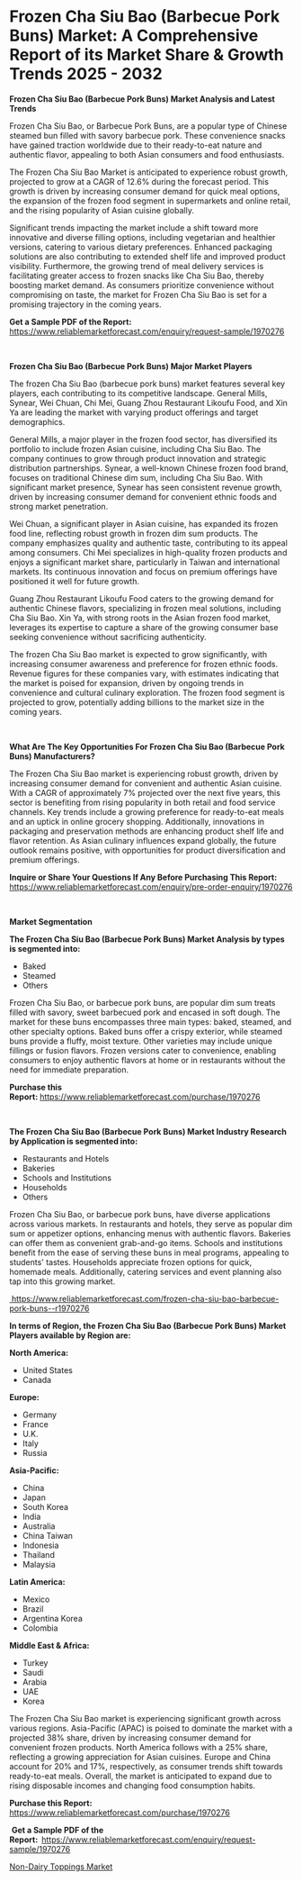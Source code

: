 <p><h1>Frozen Cha Siu Bao (Barbecue Pork Buns) Market: A Comprehensive Report of its Market Share & Growth Trends 2025 - 2032</h1></p><p><strong>Frozen Cha Siu Bao (Barbecue Pork Buns) Market Analysis and Latest Trends</strong></p>
<p><p>Frozen Cha Siu Bao, or Barbecue Pork Buns, are a popular type of Chinese steamed bun filled with savory barbecue pork. These convenience snacks have gained traction worldwide due to their ready-to-eat nature and authentic flavor, appealing to both Asian consumers and food enthusiasts.</p><p>The Frozen Cha Siu Bao Market is anticipated to experience robust growth, projected to grow at a CAGR of 12.6% during the forecast period. This growth is driven by increasing consumer demand for quick meal options, the expansion of the frozen food segment in supermarkets and online retail, and the rising popularity of Asian cuisine globally. </p><p>Significant trends impacting the market include a shift toward more innovative and diverse filling options, including vegetarian and healthier versions, catering to various dietary preferences. Enhanced packaging solutions are also contributing to extended shelf life and improved product visibility. Furthermore, the growing trend of meal delivery services is facilitating greater access to frozen snacks like Cha Siu Bao, thereby boosting market demand. As consumers prioritize convenience without compromising on taste, the market for Frozen Cha Siu Bao is set for a promising trajectory in the coming years.</p></p>
<p><strong>Get a Sample PDF of the Report:&nbsp;</strong> <a href="https://www.reliablemarketforecast.com/enquiry/request-sample/1970276?utm_campaign=3197&utm_medium=2&utm_source=Github&utm_content=ia&utm_term=07042025&utm_id=frozen-cha-siu-bao-barbecue-pork-buns">https://www.reliablemarketforecast.com/enquiry/request-sample/1970276</a></p>
<p>&nbsp;</p>
<p><strong>Frozen Cha Siu Bao (Barbecue Pork Buns) Major Market Players</strong></p>
<p><p>The frozen Cha Siu Bao (barbecue pork buns) market features several key players, each contributing to its competitive landscape. General Mills, Synear, Wei Chuan, Chi Mei, Guang Zhou Restaurant Likoufu Food, and Xin Ya are leading the market with varying product offerings and target demographics.</p><p>General Mills, a major player in the frozen food sector, has diversified its portfolio to include frozen Asian cuisine, including Cha Siu Bao. The company continues to grow through product innovation and strategic distribution partnerships. Synear, a well-known Chinese frozen food brand, focuses on traditional Chinese dim sum, including Cha Siu Bao. With significant market presence, Synear has seen consistent revenue growth, driven by increasing consumer demand for convenient ethnic foods and strong market penetration.</p><p>Wei Chuan, a significant player in Asian cuisine, has expanded its frozen food line, reflecting robust growth in frozen dim sum products. The company emphasizes quality and authentic taste, contributing to its appeal among consumers. Chi Mei specializes in high-quality frozen products and enjoys a significant market share, particularly in Taiwan and international markets. Its continuous innovation and focus on premium offerings have positioned it well for future growth.</p><p>Guang Zhou Restaurant Likoufu Food caters to the growing demand for authentic Chinese flavors, specializing in frozen meal solutions, including Cha Siu Bao. Xin Ya, with strong roots in the Asian frozen food market, leverages its expertise to capture a share of the growing consumer base seeking convenience without sacrificing authenticity.</p><p>The frozen Cha Siu Bao market is expected to grow significantly, with increasing consumer awareness and preference for frozen ethnic foods. Revenue figures for these companies vary, with estimates indicating that the market is poised for expansion, driven by ongoing trends in convenience and cultural culinary exploration. The frozen food segment is projected to grow, potentially adding billions to the market size in the coming years.</p></p>
<p>&nbsp;</p>
<p><strong>What Are The Key Opportunities For Frozen Cha Siu Bao (Barbecue Pork Buns) Manufacturers?</strong></p>
<p><p>The Frozen Cha Siu Bao market is experiencing robust growth, driven by increasing consumer demand for convenient and authentic Asian cuisine. With a CAGR of approximately 7% projected over the next five years, this sector is benefiting from rising popularity in both retail and food service channels. Key trends include a growing preference for ready-to-eat meals and an uptick in online grocery shopping. Additionally, innovations in packaging and preservation methods are enhancing product shelf life and flavor retention. As Asian culinary influences expand globally, the future outlook remains positive, with opportunities for product diversification and premium offerings.</p></p>
<p><strong>Inquire or Share Your Questions If Any Before Purchasing This Report:</strong> <a href="https://www.reliablemarketforecast.com/enquiry/pre-order-enquiry/1970276?utm_campaign=3197&utm_medium=2&utm_source=Github&utm_content=ia&utm_term=07042025&utm_id=frozen-cha-siu-bao-barbecue-pork-buns">https://www.reliablemarketforecast.com/enquiry/pre-order-enquiry/1970276</a></p>
<p>&nbsp;</p>
<p><strong>Market Segmentation</strong></p>
<p><strong>The Frozen Cha Siu Bao (Barbecue Pork Buns) Market Analysis by types is segmented into:</strong></p>
<p><ul><li>Baked</li><li>Steamed</li><li>Others</li></ul></p>
<p><p>Frozen Cha Siu Bao, or barbecue pork buns, are popular dim sum treats filled with savory, sweet barbecued pork and encased in soft dough. The market for these buns encompasses three main types: baked, steamed, and other specialty options. Baked buns offer a crispy exterior, while steamed buns provide a fluffy, moist texture. Other varieties may include unique fillings or fusion flavors. Frozen versions cater to convenience, enabling consumers to enjoy authentic flavors at home or in restaurants without the need for immediate preparation.</p></p>
<p><strong>Purchase this Report:&nbsp;</strong><a href="https://www.reliablemarketforecast.com/purchase/1970276?utm_campaign=3197&utm_medium=2&utm_source=Github&utm_content=ia&utm_term=07042025&utm_id=frozen-cha-siu-bao-barbecue-pork-buns">https://www.reliablemarketforecast.com/purchase/1970276</a></p>
<p>&nbsp;</p>
<p><strong>The Frozen Cha Siu Bao (Barbecue Pork Buns) Market Industry Research by Application is segmented into:</strong></p>
<p><ul><li>Restaurants and Hotels</li><li>Bakeries</li><li>Schools and Institutions</li><li>Households</li><li>Others</li></ul></p>
<p><p>Frozen Cha Siu Bao, or barbecue pork buns, have diverse applications across various markets. In restaurants and hotels, they serve as popular dim sum or appetizer options, enhancing menus with authentic flavors. Bakeries can offer them as convenient grab-and-go items. Schools and institutions benefit from the ease of serving these buns in meal programs, appealing to students' tastes. Households appreciate frozen options for quick, homemade meals. Additionally, catering services and event planning also tap into this growing market.</p></p>
<p><a href="https://www.reliablemarketforecast.com/frozen-cha-siu-bao-barbecue-pork-buns--r1970276?utm_campaign=3197&utm_medium=2&utm_source=Github&utm_content=ia&utm_term=07042025&utm_id=frozen-cha-siu-bao-barbecue-pork-buns">&nbsp;https://www.reliablemarketforecast.com/frozen-cha-siu-bao-barbecue-pork-buns--r1970276</a></p>
<p><strong>In terms of Region, the Frozen Cha Siu Bao (Barbecue Pork Buns) Market Players available by Region are:</strong></p>
<p>
    <p> <strong> North America: </strong>
        <ul>
            <li>United States</li>
            <li>Canada</li>
        </ul>
        </p> 
    <p> <strong> Europe: </strong>
        <ul>
            <li>Germany</li>
            <li>France</li>
            <li>U.K.</li>
            <li>Italy</li>
            <li>Russia</li>
        </ul>
        </p> 
    <p> <strong> Asia-Pacific: </strong>
        <ul>
            <li>China</li>
            <li>Japan</li>
            <li>South Korea</li>
            <li>India</li>
            <li>Australia</li>
            <li>China Taiwan</li>
            <li>Indonesia</li>
            <li>Thailand</li>
            <li>Malaysia</li>
        </ul>
        </p> 
    <p> <strong> Latin America: </strong>
        <ul>
            <li>Mexico</li>
            <li>Brazil</li>
            <li>Argentina Korea</li>
            <li>Colombia</li>
        </ul>
        </p> 
    <p> <strong> Middle East & Africa: </strong>
        <ul>
            <li>Turkey</li>
            <li>Saudi</li>
            <li>Arabia</li>
            <li>UAE</li>
            <li>Korea</li>
        </ul>
    </p>
    </p>
<p><p>The Frozen Cha Siu Bao market is experiencing significant growth across various regions. Asia-Pacific (APAC) is poised to dominate the market with a projected 38% share, driven by increasing consumer demand for convenient frozen products. North America follows with a 25% share, reflecting a growing appreciation for Asian cuisines. Europe and China account for 20% and 17%, respectively, as consumer trends shift towards ready-to-eat meals. Overall, the market is anticipated to expand due to rising disposable incomes and changing food consumption habits.</p></p>
<p><strong>Purchase this Report: </strong><a href="https://www.reliablemarketforecast.com/purchase/1970276?utm_campaign=3197&utm_medium=2&utm_source=Github&utm_content=ia&utm_term=07042025&utm_id=frozen-cha-siu-bao-barbecue-pork-buns">https://www.reliablemarketforecast.com/purchase/1970276</a></p>
<p>&nbsp;<strong>Get a Sample PDF of the Report:&nbsp;&nbsp;</strong><a href="https://www.reliablemarketforecast.com/enquiry/request-sample/1970276?utm_campaign=3197&utm_medium=2&utm_source=Github&utm_content=ia&utm_term=07042025&utm_id=frozen-cha-siu-bao-barbecue-pork-buns">https://www.reliablemarketforecast.com/enquiry/request-sample/1970276</a></p>
<p><strong></strong></p>
<p><p><a href="https://github.com/shadnfamoza/Market-Research-Report-List-1/blob/main/non-dairy-toppings-market.md?utm_campaign=3197&utm_medium=2&utm_source=Github&utm_content=ia&utm_term=07042025&utm_id=frozen-cha-siu-bao-barbecue-pork-buns">Non-Dairy Toppings Market</a></p></p>